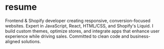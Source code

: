 # resume
Frontend &amp; Shopify developer creating responsive, conversion-focused websites. Expert in JavaScript, React, HTML/CSS, and Shopify's Liquid. I build custom themes, optimize stores, and integrate apps that enhance user experience while driving sales. Committed to clean code and business-aligned solutions.
